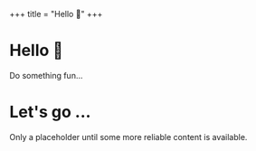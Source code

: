 +++
title = "Hello 👋"
+++

# Hello 👋

Do something fun...


# Let's go ...

Only a placeholder until some more reliable content is available.
